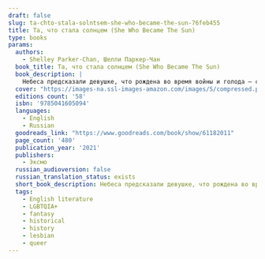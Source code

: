 ```yaml
---
draft: false
slug: ta-chto-stala-solntsem-she-who-became-the-sun-76feb455
title: Та, что стала солнцем (She Who Became The Sun)
type: books
params:
  authors:
    - Shelley Parker-Chan, Шелли Паркер-Чан
  book_title: Та, что стала солнцем (She Who Became The Sun)
  book_description: |
    Небеса предсказали девушке, что рождена во время войны и голода — смерть, а ее брату — великое будущее. Но что, если тот, кому небо предписало быть великим, выбирает смерть? Она возьмет его имя и его судьбу. Она сделает все, чтобы выжить и самой стать великой, несмотря на голодные глаза призраков, что следят за каждым ее шагом. Она будет гибкой. Будет жестокой. Будет мужчиной. Чтобы стать Императором. Чтобы стать солнцем.
  cover: "https://images-na.ssl-images-amazon.com/images/S/compressed.photo.goodreads.com/books/1625048838i/48727813.jpg"
  editions count: '58'
  isbn: '9785041605094'
  languages:
    - English
    - Russian
  goodreads_link: "https://www.goodreads.com/book/show/61182011"
  page_count: '480'
  publication_year: '2021'
  publishers:
    - Эксмо
  russian_audioversion: false
  russian_translation_status: exists
  short_book_description: Небеса предсказали девушке, что рождена во время войны и голода — смерть, а ее брату — великое будущее. Но что, если тот, кому небо предписало быть великим, выбирает смерть?
  tags:
    - English literature
    - LGBTQIA+
    - fantasy
    - historical
    - history
    - lesbian
    - queer
---
```


